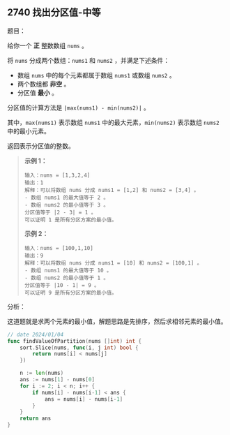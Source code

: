 ## 2740 找出分区值-中等

题目：

给你一个 **正** 整数数组 `nums` 。

将 `nums` 分成两个数组：`nums1` 和 `nums2` ，并满足下述条件：

- 数组 `nums` 中的每个元素都属于数组 `nums1` 或数组 `nums2` 。
- 两个数组都 **非空** 。
- 分区值 **最小** 。

分区值的计算方法是 `|max(nums1) - min(nums2)|` 。

其中，`max(nums1)` 表示数组 `nums1` 中的最大元素，`min(nums2)` 表示数组 `nums2` 中的最小元素。

返回表示分区值的整数。



> **示例 1：**
>
> ```
> 输入：nums = [1,3,2,4]
> 输出：1
> 解释：可以将数组 nums 分成 nums1 = [1,2] 和 nums2 = [3,4] 。
> - 数组 nums1 的最大值等于 2 。
> - 数组 nums2 的最小值等于 3 。
> 分区值等于 |2 - 3| = 1 。
> 可以证明 1 是所有分区方案的最小值。
> ```
>
> **示例 2：**
>
> ```
> 输入：nums = [100,1,10]
> 输出：9
> 解释：可以将数组 nums 分成 nums1 = [10] 和 nums2 = [100,1] 。 
> - 数组 nums1 的最大值等于 10 。 
> - 数组 nums2 的最小值等于 1 。 
> 分区值等于 |10 - 1| = 9 。 
> 可以证明 9 是所有分区方案的最小值。
> ```



分析：

这道题就是求两个元素的最小值，解题思路是先排序，然后求相邻元素的最小值。

```go
// date 2024/01/04
func findValueOfPartition(nums []int) int {
    sort.Slice(nums, func(i, j int) bool {
        return nums[i] < nums[j]
    })

    n := len(nums)
    ans := nums[1] - nums[0]
    for i := 2; i < n; i++ {
        if nums[i] - nums[i-1] < ans {
            ans = nums[i] - nums[i-1]
        } 
    }
    return ans
}
```

